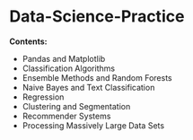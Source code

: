 # Data-Science-Practice

**Contents:**

- Pandas and Matplotlib
- Classification Algorithms
- Ensemble Methods and Random Forests
- Naive Bayes and Text Classification
- Regression
- Clustering and Segmentation
- Recommender Systems
- Processing Massively Large Data Sets

